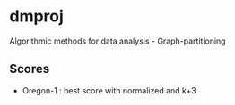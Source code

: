 # dmproj
Algorithmic methods for data analysis - Graph-partitioning

## Scores
 - Oregon-1 : best score with normalized and k+3
